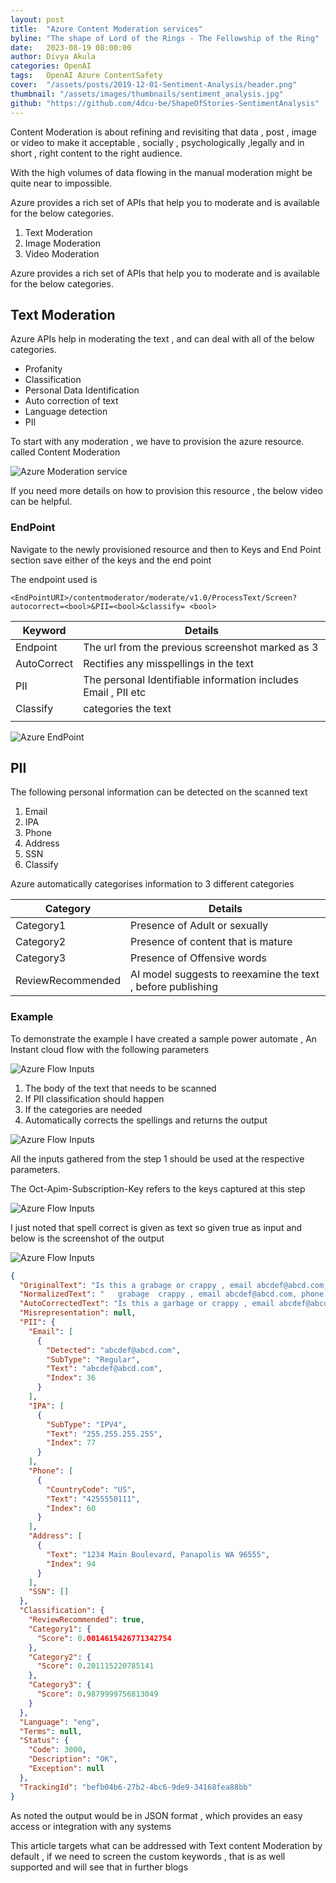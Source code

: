 ```yaml
---
layout: post
title:  "Azure Content Moderation services"
byline: "The shape of Lord of the Rings - The Fellowship of the Ring"
date:   2023-08-19 08:00:00
author: Divya Akula
categories: OpenAI
tags:	OpenAI Azure ContentSafety
cover:  "/assets/posts/2019-12-01-Sentiment-Analysis/header.png"
thumbnail: "/assets/images/thumbnails/sentiment_analysis.jpg"
github: "https://github.com/4dcu-be/ShapeOfStories-SentimentAnalysis"
---
```

Content Moderation is about refining and revisiting that data , post , image or video to make it acceptable , socially , psychologically ,legally and in short , right content to the right audience.


With the high volumes of data flowing in the manual moderation might be quite near to impossible.

Azure provides a rich set of APIs that help you to moderate and is available for the below categories.

1. Text Moderation
2. Image Moderation
3. Video Moderation


Azure provides a rich set of APIs that help you to moderate and is available for the below categories.

## Text Moderation

  Azure APIs help in moderating the text , and can deal with all of the below categories.


* Profanity
* Classification
* Personal Data Identification
* Auto correction of text
* Language detection
* PII


To start with any moderation , we have to provision the azure resource. called Content Moderation

![Azure Moderation service](/assets/posts/2023-19-08-azure-content-moderation%20-services/AzueModerationService.png)


If you need more details on how to provision this resource , the below video can be helpful.

### EndPoint

Navigate to the newly provisioned resource and then to Keys  and End Point section save either of the keys and the end point

  The endpoint used is 

  ```
 <EndPointURI>/contentmoderator/moderate/v1.0/ProcessText/Screen?autocorrect=<bool>&PII=<bool>&classify= <bool>
```

| Keyword | ​Details |
|---|---|
|Endpoint | The url from the previous screenshot marked as 3|
| AutoCorrect | Rectifies any misspellings in the text |
| PII | The personal Identifiable information includes Email , PII etc |
| Classify| categories the text |
| | |

![Azure EndPoint ](/assets/posts/2023-19-08-azure-content-moderation%20-services/KeysAndEndPoint.png)


## PII

  The following personal information can be detected on the scanned text

1. Email
2. IPA
3. Phone
4. Address
5. SSN
6. Classify

Azure automatically categorises information to 3 different categories

| Category | Details |
|---|---|
| Category1 | Presence of Adult or sexually |suggestive content |
| Category2 | Presence of content that is mature  |
| Category3 | Presence of Offensive words |
| ReviewRecommended | AI model suggests to reexamine the text , before publishing |

### Example

   To demonstrate the example I have created a sample power automate , An Instant cloud flow with the following parameters

![Azure Flow Inputs ](/assets/posts/2023-19-08-azure-content-moderation%20-services/FlowTrigger.png)

1. The body of the text that needs to be scanned
2. If PII classification should happen
3. If the categories are needed
4. Automatically corrects the spellings and returns the output

![Azure Flow Inputs ](/assets/posts/2023-19-08-azure-content-moderation%20-services/HttpPostCall.png)

All the inputs gathered from the step 1 should be used at the respective parameters.


The Oct-Apim-Subscription-Key refers to the keys captured at this step 

![Azure Flow Inputs ](/assets/posts/2023-19-08-azure-content-moderation%20-services/RunFlow.webp)

I just noted that spell correct is given as text so given true as input  and below is the screenshot of the output

![Azure Flow Inputs ](/assets/posts/2023-19-08-azure-content-moderation%20-services/FlowOutput.png)

``` json
{
  "OriginalText": "Is this a grabage or crappy , email abcdef@abcd.com, phone: 4255550111, IP: \n255.255.255.255, 1234 Main Boulevard, Panapolis WA 96555.",
  "NormalizedText": "   grabage  crappy , email abcdef@abcd.com, phone: 4255550111, IP: \n255.255.255.255, 1234 Main Boulevard, Panapolis WA 96555.",
  "AutoCorrectedText": "Is this a garbage or crappy , email abcdef@abcd.com, phone: 4255550111, IP: \n255.255.255.255, 1234 Main Boulevard, Pentapolis WA 96555.",
  "Misrepresentation": null,
  "PII": {
    "Email": [
      {
        "Detected": "abcdef@abcd.com",
        "SubType": "Regular",
        "Text": "abcdef@abcd.com",
        "Index": 36
      }
    ],
    "IPA": [
      {
        "SubType": "IPV4",
        "Text": "255.255.255.255",
        "Index": 77
      }
    ],
    "Phone": [
      {
        "CountryCode": "US",
        "Text": "4255550111",
        "Index": 60
      }
    ],
    "Address": [
      {
        "Text": "1234 Main Boulevard, Panapolis WA 96555",
        "Index": 94
      }
    ],
    "SSN": []
  },
  "Classification": {
    "ReviewRecommended": true,
    "Category1": {
      "Score": 0.0014615426771342754
    },
    "Category2": {
      "Score": 0.201115220785141
    },
    "Category3": {
      "Score": 0.9879999756813049
    }
  },
  "Language": "eng",
  "Terms": null,
  "Status": {
    "Code": 3000,
    "Description": "OK",
    "Exception": null
  },
  "TrackingId": "befb04b6-27b2-4bc6-9de9-34168fea88bb"
}
```

As noted the output would be in JSON format , which provides an easy access or integration with any systems


This article targets what can be addressed with Text content Moderation by default , if we need to screen the custom keywords , that is as well supported and will see that in further blogs

